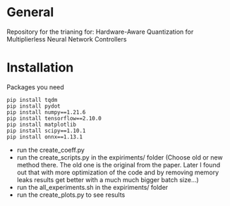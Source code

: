 # General
Repository for the trianing for: Hardware-Aware Quantization for Multiplierless
Neural Network Controllers

# Installation
Packages you need
```
pip install tqdm
pip install pydot
pip install numpy==1.21.6
pip install tensorflow==2.10.0
pip install matplotlib
pip install scipy==1.10.1
pip install onnx==1.13.1
```
- run the create_coeff.py
- run the create_scripts.py in the expiriments/ folder (Choose old or new method there. The old one is the original from the paper. Later I found out that with more optimization of the code and by removing memory leaks results get better with a much much bigger batch size...)
- run the all_experiments.sh in the expiriments/ folder
- run the create_plots.py to see results
